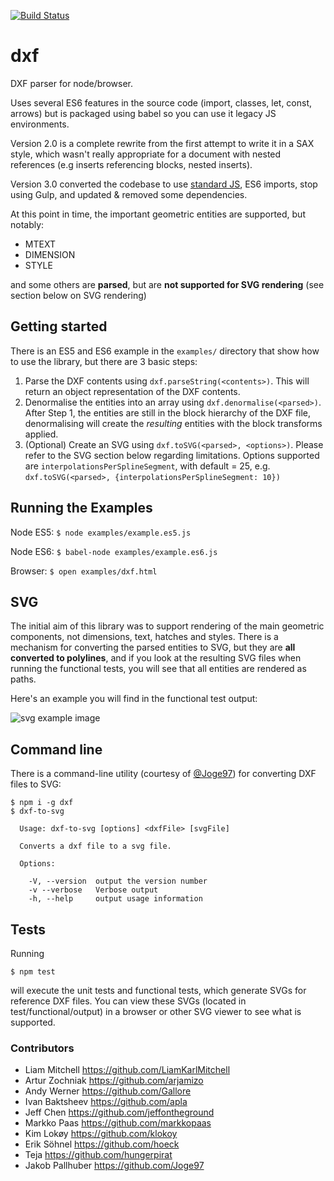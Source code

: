 [![Build Status](https://travis-ci.org/bjnortier/dxf.svg?branch=master)](https://travis-ci.org/bjnortier/dxf)

# dxf

DXF parser for node/browser.

Uses several ES6 features in the source code (import, classes, let, const, arrows) but is packaged using babel so you can use it legacy JS environments.

Version 2.0 is a complete rewrite from the first attempt to write it in a SAX style, which wasn't really appropriate for a document with nested references (e.g inserts referencing blocks, nested inserts).

Version 3.0 converted the codebase to use [standard JS](https://standardjs.com), ES6 imports, stop using Gulp, and updated & removed some dependencies.

At this point in time, the important geometric entities are supported, but notably:

 * MTEXT
 * DIMENSION
 * STYLE

and some others are **parsed**, but are **not supported for SVG rendering** (see section below on SVG rendering)

## Getting started

There is an ES5 and ES6 example in the ```examples/``` directory that show how to use the library, but there are 3 basic steps:

1. Parse the DXF contents using ```dxf.parseString(<contents>)```. This will return an object representation of the DXF contents.
1. Denormalise the entities into an array using ```dxf.denormalise(<parsed>)```. After Step 1, the entities are still in the block hierarchy of the DXF file, denormalising will create the *resulting* entities with the block transforms applied.
1. (Optional) Create an SVG using ```dxf.toSVG(<parsed>, <options>)```. Please refer to the SVG section below regarding limitations. Options supported are ```interpolationsPerSplineSegment```, with default = 25, e.g. ```dxf.toSVG(<parsed>, {interpolationsPerSplineSegment: 10})```

## Running the Examples

Node ES5:
`$ node examples/example.es5.js`

Node ES6:
`$ babel-node examples/example.es6.js`

Browser:
`$ open examples/dxf.html`

## SVG

The initial aim of this library was to support rendering of the main geometric components, not dimensions, text, hatches and styles. There is a mechanism for converting the parsed entities to SVG, but they are **all converted to polylines**, and if you look at the resulting SVG files when running the functional tests, you will see that all entities are rendered as paths.

Here's an example you will find in the functional test output:

![svg example image](https://cloud.githubusercontent.com/assets/57994/17583566/e00f5d78-5fb1-11e6-9030-55686f980e6f.png)

## Command line

There is a command-line utility (courtesy of [@Joge97](https://github.com/Joge97)) for converting DXF files to SVG:

```
$ npm i -g dxf
$ dxf-to-svg

  Usage: dxf-to-svg [options] <dxfFile> [svgFile]

  Converts a dxf file to a svg file.

  Options:

    -V, --version  output the version number
    -v --verbose   Verbose output
    -h, --help     output usage information
```

## Tests

Running

```$ npm test```

will execute the unit tests and functional tests, which generate SVGs for reference DXF files. You can view these SVGs (located in test/functional/output) in a browser or other SVG viewer to see what is supported.

### Contributors

- Liam Mitchell https://github.com/LiamKarlMitchell
- Artur Zochniak https://github.com/arjamizo
- Andy Werner https://github.com/Gallore
- Ivan Baktsheev https://github.com/apla
- Jeff Chen https://github.com/jeffontheground
- Markko Paas https://github.com/markkopaas
- Kim Lokøy https://github.com/klokoy
- Erik Söhnel https://github.com/hoeck
- Teja https://github.com/hungerpirat
- Jakob Pallhuber https://github.com/Joge97
